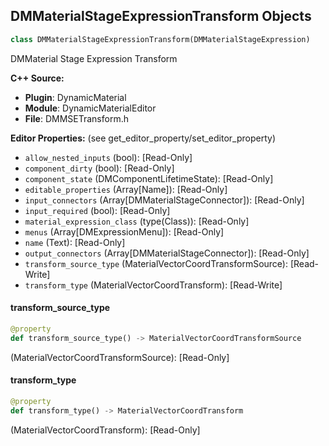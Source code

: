 ## DMMaterialStageExpressionTransform Objects

```python
class DMMaterialStageExpressionTransform(DMMaterialStageExpression)
```

DMMaterial Stage Expression Transform

**C++ Source:**

- **Plugin**: DynamicMaterial
- **Module**: DynamicMaterialEditor
- **File**: DMMSETransform.h

**Editor Properties:** (see get_editor_property/set_editor_property)

- ``allow_nested_inputs`` (bool):  [Read-Only]
- ``component_dirty`` (bool):  [Read-Only]
- ``component_state`` (DMComponentLifetimeState):  [Read-Only]
- ``editable_properties`` (Array[Name]):  [Read-Only]
- ``input_connectors`` (Array[DMMaterialStageConnector]):  [Read-Only]
- ``input_required`` (bool):  [Read-Only]
- ``material_expression_class`` (type(Class)):  [Read-Only]
- ``menus`` (Array[DMExpressionMenu]):  [Read-Only]
- ``name`` (Text):  [Read-Only]
- ``output_connectors`` (Array[DMMaterialStageConnector]):  [Read-Only]
- ``transform_source_type`` (MaterialVectorCoordTransformSource):  [Read-Write]
- ``transform_type`` (MaterialVectorCoordTransform):  [Read-Write]

<a id="unreal.DMMaterialStageExpressionTransform.transform_source_type"></a>

#### transform_source_type

```python
@property
def transform_source_type() -> MaterialVectorCoordTransformSource
```

(MaterialVectorCoordTransformSource):  [Read-Only]

<a id="unreal.DMMaterialStageExpressionTransform.transform_type"></a>

#### transform_type

```python
@property
def transform_type() -> MaterialVectorCoordTransform
```

(MaterialVectorCoordTransform):  [Read-Only]

<a id="unreal.DMMaterialStageExpressionTruncate"></a>